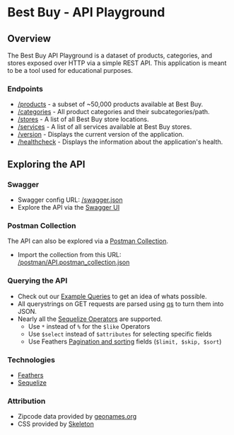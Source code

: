 # Best Buy - API Playground

## Overview

The Best Buy API Playground is a dataset of products, categories, and stores exposed over HTTP via a simple REST API. This application is meant to be a tool used for educational purposes.

### Endpoints

* [/products](/products) - a subset of ~50,000 products available at Best Buy.
* [/categories](/categories) - All product categories and their subcategories/path.
* [/stores](/stores) - A list of all Best Buy store locations.
* [/services](/services) - A list of all services available at Best Buy stores.
* [/version](/version) - Displays the current version of the application.
* [/healthcheck](/healthcheck) - Displays the information about the application's health.

## Exploring the API

### Swagger
* Swagger config URL: [/swagger.json](/swagger.json)
* Explore the API via the [Swagger UI](/docs)

### Postman Collection
The API can also be explored via a [Postman Collection](https://www.getpostman.com/docs/collections).
* Import the collection from this URL: [/postman/API.postman_collection.json](/postman/API.postman_collection.json)

### Querying the API
* Check out our [Example Queries](queries.md) to get an idea of whats possible.
* All querystrings on GET requests are parsed using [qs](http://npmjs.com/packages/qs) to turn them into JSON.
* Nearly all the [Sequelize Operators](http://docs.sequelizejs.com/en/latest/docs/querying/#operators) are supported.
  * Use `*` instead of `%` for the `$like` Operators
  * Use `$select` instead of `$attributes` for selecting specific fields
  * Use Feathers [Pagination and sorting](https://docs.feathersjs.com/databases/pagination.html) fields (`$limit, $skip, $sort`)

### Technologies

* [Feathers](http://feathersjs.com/)
* [Sequelize](http://docs.sequelizejs.com/en/v3/)

### Attribution
* Zipcode data provided by [geonames.org](http://www.geonames.org/)
* CSS provided by [Skeleton](http://getskeleton.com/)